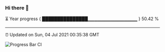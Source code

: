 ### Hi there 👋

⏳ Year progress { ███████████████▁▁▁▁▁▁▁▁▁▁▁▁▁▁▁ } 50.42 %

---

⏰ Updated on Sun, 04 Jul 2021 00:35:38 GMT

![Progress Bar CI](https://github.com/liununu/liununu/workflows/Progress%20Bar%20CI/badge.svg)
